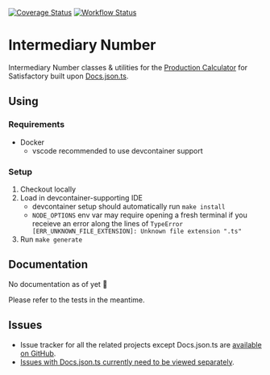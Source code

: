 [![Coverage Status](https://coveralls.io/repos/github/SignpostMarv/Intermediary-Number/badge.svg?branch=main)](https://coveralls.io/github/SignpostMarv/Intermediary-Number?branch=main)
[![Workflow Status](https://github.com/SignpostMarv/Intermediary-Number/actions/workflows/node.js.yml/badge.svg?branch=main)](https://github.com/SignpostMarv/Intermediary-Number/actions/workflows/node.js.yml?query=branch%3Amain)

# Intermediary Number

Intermediary Number classes & utilities for the [Production Calculator](https://github.com/SignpostMarv/Satisfactory-Production-Calculator) for Satisfactory built upon [Docs.json.ts](https://github.com/satisfactory-dev/Docs.json.ts).

## Using

### Requirements

-   Docker
    -   vscode recommended to use devcontainer support

### Setup

1. Checkout locally
1. Load in devcontainer-supporting IDE
    - devcontainer setup should automatically run `make install`
    - `NODE_OPTIONS` env var may require opening a fresh terminal if you
      receieve an error along the lines of
      `TypeError [ERR_UNKNOWN_FILE_EXTENSION]: Unknown file extension ".ts"`
1. Run `make generate`

## Documentation

No documentation as of yet 😬

Please refer to the tests in the meantime.

## Issues

-   Issue tracker for all the related projects except Docs.json.ts are [available on GitHub](https://github.com/orgs/satisfactory-dev/projects/1).
-   [Issues with Docs.json.ts currently need to be viewed separately](https://github.com/satisfactory-dev/Docs.json.ts/issues).
